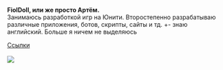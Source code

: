 <p><b>FiolDoll, или же просто Артём.</b><br>
  Занимаюсь разработкой игр на Юнити. Второстепенно разрабатываю различные приложения, ботов, скрипты, сайты и тд. +- знаю английский. Больше я ничем не выделяюсь</p>
<a href="https://linktr.ee/FiolDoll">Ссылки</a>
<br>
<br>
<img
  class="fit-picture"
  src="https://i.pinimg.com/736x/0c/79/bd/0c79bd0fc3553400a1e22656f4eed6dd.jpg"/>
